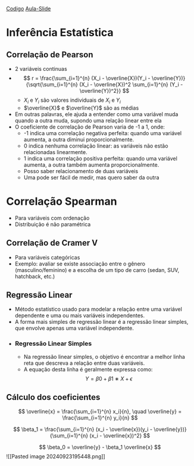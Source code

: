 [Codigo](https://colab.research.google.com/drive/1hz72aSEDBkJmwkxVOvv8lxRfysx89FUQ#scrollTo=LFCTOeaOVIX8)
[Aula-Slide](https://dados.crivelaro.me/07-correlacao-regressao.html#/title-slide)
# Inferência Estatística
## Correlação de Pearson
- 2 variáveis continuas
- $$ r = \frac{\sum_{i=1}^{n} (X_i - \overline{X})(Y_i - \overline{Y})}{\sqrt{\sum_{i=1}^{n} (X_i - \overline{X})^2 \sum_{i=1}^{n} (Y_i - \overline{Y})^2}} $$
	- $X_i$ e $Y_i$ são valores individuais de $X_i$ e $Y_i$
	- $\overline{X}$ e $\overline{Y}$ são as médias
-  Em outras palavras, ele ajuda a entender como uma variável muda quando a outra muda, supondo uma relação linear entre ela
- O coeficiente de correlação de Pearson varia de -1 a 1, onde:
	- -1 indica uma correlação negativa perfeita: quando uma variável aumenta, a outra diminui proporcionalmente.
	- 0 indica nenhuma correlação linear: as variáveis não estão relacionadas linearmente.
	- 1 indica uma correlação positiva perfeita: quando uma variável aumenta, a outra também aumenta proporcionalmente.
	- Posso saber relacionamento de duas variáveis
	- Uma pode ser fácil de medir, mas quero saber da outra

# Correlação Spearman
- Para variáveis com ordenação
- Distribuição é não paramétrica
## Correlação de Cramer V
- Para variáveis categóricas
- Exemplo: avaliar se existe associação entre o gênero (masculino/feminino) e a escolha de um tipo de carro (sedan, SUV, hatchback, etc.)
## Regressão Linear
- Método estatístico usado para modelar a relação entre uma variável dependente e uma ou mais variáveis independentes.
- A forma mais simples de regressão linear é a regressão linear simples, que envolve apenas uma variável independente.
- ### Regressão Linear Simples
	- Na regressão linear simples, o objetivo é encontrar a melhor linha reta que descreva a relação entre duas variáveis.
	- A equação desta linha é geralmente expressa como:
$$Y=β0+β1∗X+ϵ$$
## Cálculo dos coeficientes
$$
\overline{x} = \frac{\sum_{i=1}^{n} x_i}{n}, \quad \overline{y} = \frac{\sum_{i=1}^{n} y_i}{n}
$$

$$
\beta_1 = \frac{\sum_{i=1}^{n} (x_i - \overline{x})(y_i - \overline{y})}{\sum_{i=1}^{n} (x_i - \overline{x})^2}
$$

$$
\beta_0 = \overline{y} - \beta_1 \overline{x}
$$
![[Pasted image 20240923195448.png]]
